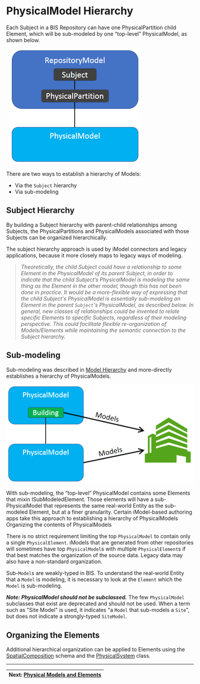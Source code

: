 # PhysicalModel Hierarchy

Each Subject in a BIS Repository can have one PhysicalPartition child Element, which will be sub-modeled by one “top-level” PhysicalModel, as shown below.

&nbsp;
![Top of the PhysicalModel Hierarchy](../media/physical-hierarchy-organization-top-of-the-world.png)
&nbsp;

There are two ways to establish a hierarchy of Models:

- Via the `Subject` hierarchy
- Via sub-modeling

## Subject Hierarchy

By building a Subject hierarchy with parent-child relationships among Subjects, the PhysicalPartitions and PhysicalModels associated with those Subjects can be organized hierarchically.

The subject hierarchy approach is used by iModel connectors and legacy applications, because it more closely maps to legacy ways of modeling.

>*Theoretically, the child Subject could have a relationship to some Element in the PhysicalModel of its parent Subject, in order to indicate that the child Subject’s PhysicalModel is modeling the same thing as the Element in the other model, though this has not been done in practice. It would be a more-flexible way of expressing that the child Subject's PhysicalModel is essentially sub-modeling an Element in the parent `Subject`'s PhysicalModel, as described below.*
*In general, new classes of relationships could be invented to relate specific Elements to specific Subjects, regardless of their modeling perspective. This could facilitate flexible re-organization of Models/Elements while maintaining the semantic connection to the Subject hierarchy.*

## Sub-modeling

Sub-modeling was described in [Model Hierarchy](../data-organization/information-hierarchy.md) and more-directly establishes a hierarchy of PhysicalModels.

![Element and Model Modeling Building](../media/physical-hierarchy-organization-building-model.png)

With sub-modeling, the “top-level” PhysicalModel contains some Elements that mixin ISubModeledElement. Those elements will have a sub-PhysicalModel that represents the same real-world Entity as the sub-modeled Element, but at a finer granularity.  Certain iModel-based authoring apps take this approach to establishing a hierarchy of PhysicalModels
Organizing the contents of PhysicalModels

There is no strict requirement limiting the top `PhysicalModel` to contain only a single `PhysicalElement`. iModels that are generated from other repositories will sometimes have top `PhysicalModel`s with multiple `PhysicalElement`s if that best matches the organization of the source data. Legacy data may also have a non-standard organization.

Sub-`Model`s are weakly-typed in BIS. To understand the real-world Entity that a `Model` is modeling, it is necessary to look at the `Element` which the `Model` is sub-modeling.

***Note: PhysicalModel should not be subclassed.*** The few `PhysicalModel` subclasses that exist are deprecated and should not be used. When a term such as "Site Model" is used, it indicates "a `Model` that sub-models a `Site`", but does not indicate a strongly-typed `SiteModel`.

## Organizing the Elements

Additional hierarchical organization can be applied to Elements using the [SpatialComposition](../data-organization/spatial-composition.md) schema and the [PhysicalSystem](../data-organization/modeling-systems.md) class.

---
| Next: [Physical Models and Elements](./physical-models-and-elements.md)
|:---
